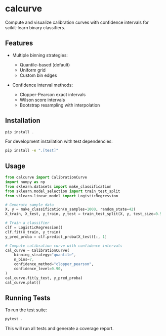 # calcurve

Compute and visualize calibration curves with confidence intervals for scikit-learn binary classifiers.

## Features

- Multiple binning strategies:
  - Quantile-based (default)
  - Uniform grid
  - Custom bin edges

- Confidence interval methods:
  - Clopper-Pearson exact intervals
  - Wilson score intervals
  - Bootstrap resampling with interpolation

## Installation

```bash
pip install .
```

For development installation with test dependencies:

```bash
pip install -e ".[test]"
```

## Usage

```python
from calcurve import CalibrationCurve
import numpy as np
from sklearn.datasets import make_classification
from sklearn.model_selection import train_test_split
from sklearn.linear_model import LogisticRegression

# Generate sample data
X, y = make_classification(n_samples=1000, random_state=42)
X_train, X_test, y_train, y_test = train_test_split(X, y, test_size=0.5, random_state=42)

# Train a classifier
clf = LogisticRegression()
clf.fit(X_train, y_train)
y_pred_proba = clf.predict_proba(X_test)[:, 1]

# Compute calibration curve with confidence intervals
cal_curve = CalibrationCurve(
    binning_strategy="quantile",
    n_bins=7,
    confidence_method="clopper_pearson",
    confidence_level=0.90,
)
cal_curve.fit(y_test, y_pred_proba)
cal_curve.plot()
```

## Running Tests

To run the test suite:

```bash
pytest .
```

This will run all tests and generate a coverage report.
